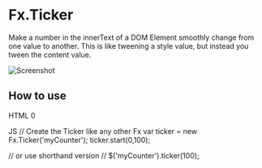 Fx.Ticker
=========

Make a number in the innerText of a DOM Element smoothly change from one value to another.
This is like tweening a style value, but instead you tween the content value.

![Screenshot](http://url_to_project_screenshot)

How to use
----------

HTML
  <span id="myCounter">0</span>

JS
  // Create the Ticker like any other Fx
  var ticker = new Fx.Ticker('myCounter');
  ticker.start(0,100);

  // or use shorthand version
  // $('myCounter').ticker(100);

